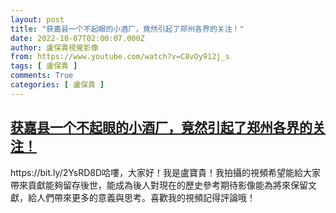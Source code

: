 ```yaml
---
layout: post
title: "获嘉县一个不起眼的小酒厂，竟然引起了郑州各界的关注！"
date: 2022-10-07T02:00:07.000Z
author: 盧保貴視覺影像
from: https://www.youtube.com/watch?v=C8vOy912j_s
tags: [ 盧保貴 ]
comments: True
categories: [ 盧保貴 ]
---
```

<!--1665108007000-->
[获嘉县一个不起眼的小酒厂，竟然引起了郑州各界的关注！](https://www.youtube.com/watch?v=C8vOy912j_s)
------

<div>
https://bit.ly/2YsRD8D哈嘍，大家好！我是盧寶貴！我拍攝的視頻希望能給大家帶來貢獻能夠留存後世，能成為後人對現在的歷史參考期待影像能為將來保留文獻，給人們帶來更多的意義與思考。喜歡我的視頻記得評論哦！
</div>
